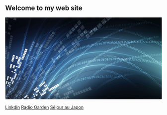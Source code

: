 ## Welcome to my web site

![GitHub Logo](/osi-datenstrom-t.jpg)

 [Linkdin](https://www.linkedin.com/in/olivier-fransois) 
 [Radio Garden](http://radio.garden/listen/snoopwoof-radio/UJR1Uxe) 
 [Séjour au Japon](https://photos.google.com/share/AF1QipM8fd-S53PkWaAnQkC_yxfHqu5sjR072I9rRs6L2YtV2srHEynxPW7IL0fgtvur7w?key=ODJrYWloT3hueU54V09TRzNvNmx5YUpSekh1dGp3)
 
